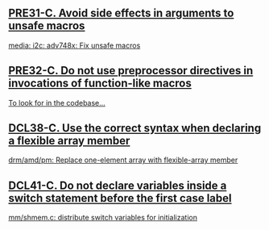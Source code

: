 


## [PRE31-C. Avoid side effects in arguments to unsafe macros](https://wiki.sei.cmu.edu/confluence/display/c/PRE31-C.+Avoid+side+effects+in+arguments+to+unsafe+macros)

[media: i2c: adv748x: Fix unsafe macros](https://git.kernel.org/linus/0d962e061abcf1b9105f88fb850158b5887fbca3)

## [PRE32-C. Do not use preprocessor directives in invocations of function-like macros](https://wiki.sei.cmu.edu/confluence/display/c/PRE32-C.+Do+not+use+preprocessor+directives+in+invocations+of+function-like+macros)

[To look for in the codebase...]()

## [DCL38-C. Use the correct syntax when declaring a flexible array member](https://wiki.sei.cmu.edu/confluence/display/c/DCL38-C.+Use+the+correct+syntax+when+declaring+a+flexible+array+member)

[drm/amd/pm: Replace one-element array with flexible-array member](https://git.kernel.org/linus/23bdba959b3dbe241e02ee12d04bb5134d1a1d19)

## [DCL41-C. Do not declare variables inside a switch statement before the first case label](https://wiki.sei.cmu.edu/confluence/display/c/DCL41-C.+Do+not+declare+variables+inside+a+switch+statement+before+the+first+case+label)

[mm/shmem.c: distribute switch variables for initialization](https://git.kernel.org/linus/27d80fa24326b7b33c8ee7527843776e5df808a7)
